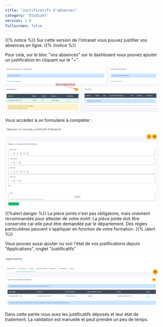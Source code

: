 ```yaml
---
title: "Justificatifs d'absences"
category: 'Etudiant'
version: 1.0
fullscreen: false
---
```

{{% notice %}}
Sur cette version de l'intranet vous pouvez justifier vos absences en ligne.
{{% /notice %}}

Pour cela, sur le bloc "vos absences" sur le dashboard vous pouvez ajouter un justification en cliquant sur le "+".

![Ajouter un justificatif d'absence.](image1.png)

Vous accédez à un formulaire à compléter :

![Formulaire à compléter](image2.png)

{{%alert  danger %}}
La pièce jointe n'est pas obligatoire, mais vivement recommandée pour attester de votre motif.
La pièce jointe doit être conservée car elle peut être demandée par le département. Des règles particulières peuvent
s'appliquer en fonction de votre formation.
{{% /alert %}}


Vous pouvez aussi ajouter ou voir l'état de vos justifications depuis "Applications", onglet "Justificatifs"

![Liste de vos justificatifs](image3.png)

Dans cette partie vous avez les justificatifs déposés et leur état de traitement. La validation est manuelle et peut
prendre un peu de temps.

